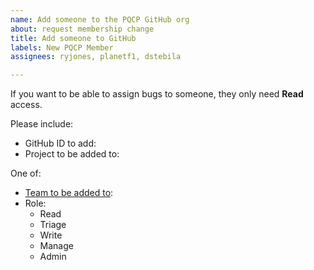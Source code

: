 ```yaml
---
name: Add someone to the PQCP GitHub org
about: request membership change
title: Add someone to GitHub
labels: New PQCP Member
assignees: ryjones, planetf1, dstebila

---
```


If you want to be able to assign bugs to someone, they only need **Read** access.

Please include:

* GitHub ID to add: 
* Project to be added to: 

One of:

* [Team to be added to](https://github.com/orgs/hyperledger/teams/0-hyperledger-contributors/teams):
* Role:
	- Read
	- Triage
	- Write
	- Manage
	- Admin
